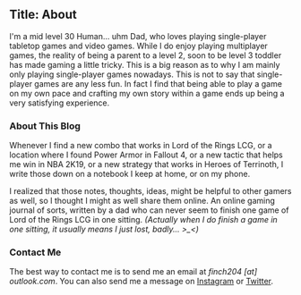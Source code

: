 Title: About
---
I'm a mid level 30 Human... uhm Dad, who loves playing single-player tabletop games and video games. While I do enjoy playing multiplayer games, the reality of being a parent to a level 2, soon to be level 3 toddler has made gaming a little tricky. This is a big reason as to why I am mainly only playing single-player games nowadays. This is not to say that single-player games are any less fun. In fact I find that being able to play a game on my own pace and crafting my own story within a game ends up being a very satisfying experience.

### About This Blog

Whenever I find a new combo that works in Lord of the Rings LCG, or a location where I found Power Armor in Fallout 4, or a new tactic that helps me win in NBA 2K19, or a new strategy that works in Heroes of Terrinoth, I write those down on a notebook I keep at home, or on my phone. 

I realized that those notes, thoughts, ideas, might be helpful to other gamers as well, so I thought I might as well share them online. An online gaming journal of sorts, written by a dad who can never seem to finish one game of Lord of the Rings LCG in one sitting. *(Actually when I do finish a game in one sitting, it usually means I just lost, badly... >_<)*

### Contact Me

The best way to contact me is to send me an email at *finch204 [at] outlook.com*. You can also send me a message on [Instagram](https://www.instagram.com/finch204/) or [Twitter](https://twitter.com/finch204).